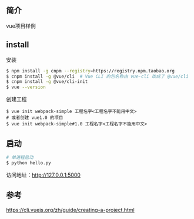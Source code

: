 
## 简介
vue项目样例

## install
安装
```sh
$ npm install -g cnpm --registry=https://registry.npm.taobao.org
$ cnpm install -g @vue/cli  # Vue CLI 的包名称由 vue-cli 改成了 @vue/cli
$ cnpm install -g @vue/cli-init
$ vue --version
```

创建工程
```SH
$ vue init webpack-simple 工程名字<工程名字不能用中文>
# 或者创建 vue1.0 的项目
$ vue init webpack-simple#1.0 工程名字<工程名字不能用中文>
```

## 启动
```sh
# 单进程启动
$ python hello.py
```
访问地址：http://127.0.0.1:5000


## 参考 
https://cli.vuejs.org/zh/guide/creating-a-project.html